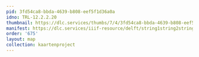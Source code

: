 ```yaml
---
pid: 3fd54ca8-bbda-4639-b808-eef5f1d36a0a
idno: TRL-12.2.2.20
thumbnail: https://dlc.services/thumbs/7/4/3fd54ca8-bbda-4639-b808-eef5f1d36a0a/full/400,339/0/default.jpg
manifest: https://dlc.services/iiif-resource/delft/string1string2string3/kaartenproject-2007/TRL-12.2.2.20
order: '675'
layout: map
collection: kaartenproject
---
```

